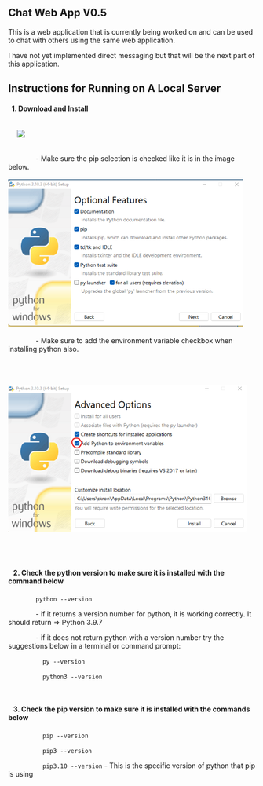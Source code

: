 ## Chat Web App V0.5

This is a web application that is currently being worked on and can be used to chat with others using the same web application.

I have not yet implemented direct messaging but that will be the next part of this application. 


## Instructions for Running on A Local Server

<h4>&ensp;1. Download and Install</h4>
<br>
&emsp; <a href="https://www.python.org/downloads/"><img src = "https://www.python.org/static/img/python-logo.png" height="50rem"></a>
<br>
<br>

&emsp;&emsp;&emsp;&emsp;- Make sure the pip selection is checked like it is  in the image below.
<br>
&emsp;&emsp;&emsp;&emsp;&emsp;&emsp;&emsp;&emsp; <img src = "images\first.png" height="300rem">
<br>
<br>
&emsp;&emsp;&emsp;&emsp;- Make sure to add the environment variable checkbox when installing python also.

<br>
<br>
&emsp;&emsp;&emsp;&emsp;&emsp;&emsp;&emsp;&emsp; <img src = "images\secondPic.png" height="300rem">

<br>
<br>
<br>
<br>

<h4>&ensp; 2. Check the python version to make sure it is installed with the command below</h4>

&emsp;&emsp;&emsp;&emsp;```python --version```

&emsp;&emsp;&emsp;&emsp;- if it returns a version number for python, it is working correctly. It should return =>  Python 3.9.7

&emsp;&emsp;&emsp;&emsp;- if it does not return python with a version number try the suggestions below in a terminal or command prompt: 

&emsp;&emsp;&emsp;&emsp;&emsp;```py --version```

&emsp;&emsp;&emsp;&emsp;&emsp;```python3 --version```

<br>
<h4>&ensp; 3. Check the pip version to make sure it is installed with the commands below</h4>

&emsp;&emsp;&emsp;&emsp;&emsp;```pip --version```

&emsp;&emsp;&emsp;&emsp;&emsp;```pip3 --version```

&emsp;&emsp;&emsp;&emsp;&emsp;```pip3.10 --version``` - This is the specific version of python that pip is using

